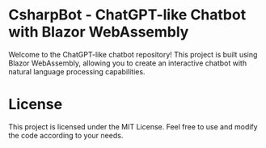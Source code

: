 # CsharpBot - ChatGPT-like Chatbot with Blazor WebAssembly

Welcome to the ChatGPT-like chatbot repository! This project is built using Blazor WebAssembly, allowing you to create an interactive chatbot with natural language processing capabilities.

# License

This project is licensed under the MIT License. Feel free to use and modify the code according to your needs.
